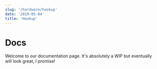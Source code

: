 ```yaml
---
slug: '/hardware/hookup'
date: '2019-05-04'
title: 'Hookup'
---
```


# Docs

Welcome to our documentation page. It's absolutely a WIP but eventually will look great, I promise!
